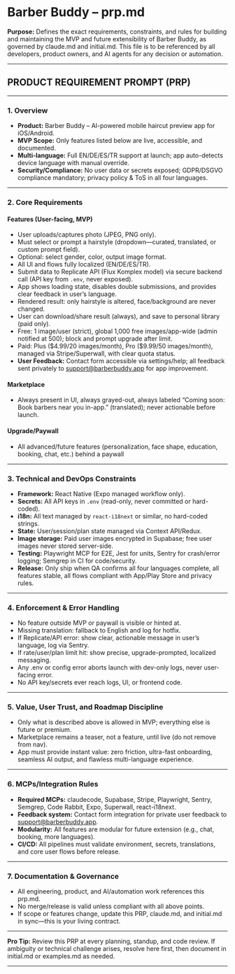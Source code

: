 # Barber Buddy – prp.md

**Purpose:**
Defines the exact requirements, constraints, and rules for building and maintaining the MVP and future extensibility of Barber Buddy, as governed by claude.md and initial.md. This file is to be referenced by all developers, product owners, and AI agents for any decision or automation.

---

## PRODUCT REQUIREMENT PROMPT (PRP)

---

### **1. Overview**

* **Product:** Barber Buddy – AI-powered mobile haircut preview app for iOS/Android.
* **MVP Scope:** Only features listed below are live, accessible, and documented.
* **Multi-language:** Full EN/DE/ES/TR support at launch; app auto-detects device language with manual override.
* **Security/Compliance:** No user data or secrets exposed; GDPR/DSGVO compliance mandatory; privacy policy & ToS in all four languages.

---

### **2. Core Requirements**

#### **Features (User-facing, MVP)**

* User uploads/captures photo (JPEG, PNG only).
* Must select or prompt a hairstyle (dropdown—curated, translated, or custom prompt field).
* Optional: select gender, color, output image format.
* All UI and flows fully localized (EN/DE/ES/TR).
* Submit data to Replicate API (Flux Komplex model) via secure backend call (API key from `.env`, never exposed).
* App shows loading state, disables double submissions, and provides clear feedback in user’s language.
* Rendered result: only hairstyle is altered, face/background are never changed.
* User can download/share result (always), and save to personal library (paid only).
* Free: 1 image/user (strict), global 1,000 free images/app-wide (admin notified at 500); block and prompt upgrade after limit.
* Paid: Plus (\$4.99/20 images/month), Pro (\$9.99/50 images/month), managed via Stripe/Superwall, with clear quota status.
* **User Feedback:** Contact form accessible via settings/help; all feedback sent privately to support@barberbuddy.app for app improvement.

#### **Marketplace**

* Always present in UI, always grayed-out, always labeled “Coming soon: Book barbers near you in-app.” (translated); never actionable before launch.

#### **Upgrade/Paywall**

* All advanced/future features (personalization, face shape, education, booking, chat, etc.) behind a paywall

---

### **3. Technical and DevOps Constraints**

* **Framework:** React Native (Expo managed workflow only).
* **Secrets:** All API keys in `.env` (read-only, never committed or hard-coded).
* **i18n:** All text managed by `react-i18next` or similar, no hard-coded strings.
* **State:** User/session/plan state managed via Context API/Redux.
* **Image storage:** Paid user images encrypted in Supabase; free user images never stored server-side.
* **Testing:** Playwright MCP for E2E, Jest for units, Sentry for crash/error logging; Semgrep in CI for code/security.
* **Release:** Only ship when QA confirms all four languages complete, all features stable, all flows compliant with App/Play Store and privacy rules.

---

### **4. Enforcement & Error Handling**

* No feature outside MVP or paywall is visible or hinted at.
* Missing translation: fallback to English and log for hotfix.
* If Replicate/API error: show clear, actionable message in user’s language, log via Sentry.
* If rate/user/plan limit hit: show precise, upgrade-prompted, localized messaging.
* Any .env or config error aborts launch with dev-only logs, never user-facing error.
* No API key/secrets ever reach logs, UI, or frontend code.

---

### **5. Value, User Trust, and Roadmap Discipline**

* Only what is described above is allowed in MVP; everything else is future or premium.
* Marketplace remains a teaser, not a feature, until live (do not remove from nav).
* App must provide instant value: zero friction, ultra-fast onboarding, seamless AI output, and flawless multi-language experience.

---

### **6. MCPs/Integration Rules**

* **Required MCPs:** claudecode, Supabase, Stripe, Playwright, Sentry, Semgrep, Code Rabbit, Expo, Superwall, react-i18next.
* **Feedback system:** Contact form integration for private user feedback to support@barberbuddy.app.
* **Modularity:** All features are modular for future extension (e.g., chat, booking, more languages).
* **CI/CD:** All pipelines must validate environment, secrets, translations, and core user flows before release.

---

### **7. Documentation & Governance**

* All engineering, product, and AI/automation work references this prp.md.
* No merge/release is valid unless compliant with all above points.
* If scope or features change, update this PRP, claude.md, and initial.md in sync—this is your living contract.

---

**Pro Tip:**
Review this PRP at every planning, standup, and code review. If ambiguity or technical challenge arises, resolve here first, then document in initial.md or examples.md as needed.

---
